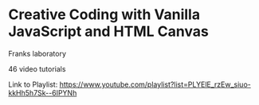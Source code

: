 # Creative Coding with Vanilla JavaScript and HTML Canvas

Franks laboratory

46 video tutorials

Link to Playlist: 
https://www.youtube.com/playlist?list=PLYElE_rzEw_siuo-kkHh5h7Sk--6IPYNh

